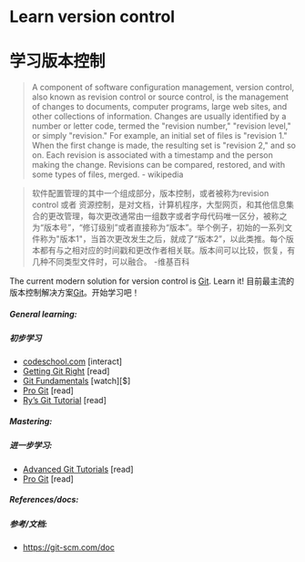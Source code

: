 # Learn version control
# 学习版本控制

> A component of software configuration management, version control, also known as revision control or source control, is the management of changes to documents, computer programs, large web sites, and other collections of information. Changes are usually identified by a number or letter code, termed the "revision number," "revision level," or simply "revision." For example, an initial set of files is "revision 1." When the first change is made, the resulting set is "revision 2," and so on. Each revision is associated with a timestamp and the person making the change. Revisions can be compared, restored, and with some types of files, merged. - wikipedia

> 软件配置管理的其中一个组成部分，版本控制，或者被称为revision control 或者 资源控制，是对文档，计算机程序，大型网页，和其他信息集合的更改管理，每次更改通常由一组数字或者字母代码唯一区分，被称之为“版本号”，“修订级别”或者直接称为“版本”。举个例子，初始的一系列文件称为"版本1"，当首次更改发生之后，就成了“版本2”，以此类推。每个版本都有与之相对应的时间戳和更改作者相关联。版本间可以比较，恢复，有几种不同类型文件时，可以融合。 -维基百科

The current modern solution for version control is [Git](https://git-scm.com/). Learn it!
目前最主流的版本控制解决方案[Git](https://git-scm.com/)。开始学习吧！

##### General learning:
##### 初步学习

* [codeschool.com](https://try.github.io/levels/1/challenges/1) [interact]
* [Getting Git Right](https://www.atlassian.com/git/) [read]
* [Git Fundamentals](http://www.pluralsight.com/courses/git-fundamentals) [watch][$]
* [Pro Git](http://git-scm.com/book/en/v2) [read]
* [Ry’s Git Tutorial](http://rypress.com/tutorials/git/introduction) [read]

##### Mastering:
##### 进一步学习:

* [Advanced Git Tutorials](https://www.atlassian.com/git/tutorials/advanced-overview/) [read]
* [Pro Git](http://git-scm.com/book/en/v2) [read]

##### References/docs:
##### 参考/文档:

* [https://git-scm.com/doc ](https://git-scm.com/docs)

























 







